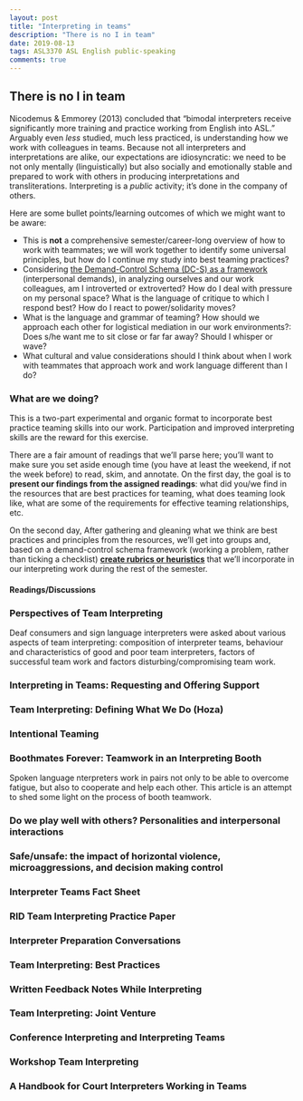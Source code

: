 ```yaml
---
layout: post
title: "Interpreting in teams"
description: "There is no I in team"
date: 2019-08-13
tags: ASL3370 ASL English public-speaking
comments: true
---
```


## There is no I in team

<p class="lead">Nicodemus & Emmorey (2013) concluded that “bimodal interpreters receive significantly more training and practice working from English into ASL.” Arguably even <em>less</em> studied, much less practiced, is understanding how we work with colleagues in teams. Because not all interpreters and interpretations are alike, our expectations are idiosyncratic: we need to be not only mentally (linguistically) but also socially and emotionally stable and prepared to work with others in producing interpretations and transliterations. Interpreting is a <em>public</em> activity; it’s done in the company of others.</p>

Here are some bullet points/learning outcomes of which we might want to be aware:
* This is **not** a comprehensive semester/career-long overview of how to work with teammates; we will work together to identify some universal principles, but how do I continue my study into best teaming practices?
* Considering [the Demand-Control Schema (DC-S) as a framework](https://www.urmc.rochester.edu/deaf-wellness-center/demand-control-schema.aspx) (interpersonal demands), in analyzing ourselves and our work colleagues, am I introverted or extroverted? How do I deal with pressure on my personal space? What is the language of critique to which I respond best? How do I react to power/solidarity moves?
* What is the language and grammar of teaming? How should we approach each other for logistical mediation in our work environments?: Does s/he want me to sit close or far far away? Should I whisper or wave? 
* What cultural and value considerations should I think about when I work with teammates that approach work and work language different than I do?

### What are we doing?
This is a two-part experimental and organic format to incorporate best practice teaming skills into our work. Participation and improved interpreting skills are the reward for this exercise.

There are a fair amount of readings that we’ll parse here; you’ll want to make sure you set aside enough time (you have at least the weekend, if not the week before) to read, skim, and annotate. On the first day, the goal is to **present our findings from the assigned readings**: what did you/we find in the resources that are best practices for teaming, what does teaming look like, what are some of the requirements for effective teaming relationships, etc. 

On the second day, After gathering and gleaning what we think are best practices and principles from the resources, we’ll get into groups and, based on a demand-control schema framework (working a problem, rather than ticking a checklist) **[create rubrics or heuristics](https://www.verywellmind.com/what-is-a-heuristic-2795235)** that we’ll incorporate in our interpreting work during the rest of the semester. 

#### Readings/Discussions

### Perspectives of Team Interpreting
Deaf consumers and sign language interpreters were asked about various aspects of team interpreting: composition of interpreter teams, behaviour and characteristics of good and poor team interpreters, factors of successful team work and factors disturbing/compromising team work.

### Interpreting in Teams: Requesting and Offering Support

### Team Interpreting: Defining What We Do (Hoza)

### Intentional Teaming

### Boothmates Forever: Teamwork in an Interpreting Booth
Spoken language nterpreters work in pairs not only to be able to overcome fatigue, but also to cooperate and help each other. This article is an attempt to shed some light on the process of booth teamwork.

### Do we play well with others? Personalities and interpersonal interactions

### Safe/unsafe: the impact of horizontal violence, microaggressions, and decision making control

### Interpreter Teams Fact Sheet

### RID Team Interpreting Practice Paper

### Interpreter Preparation Conversations

### Team Interpreting: Best Practices

### Written Feedback Notes While Interpreting

### Team Interpreting: Joint Venture

### Conference Interpreting and Interpreting Teams

### Workshop Team Interpreting

### A Handbook for Court Interpreters Working in Teams
